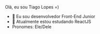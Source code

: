 Olá, eu sou Tiago Lopes =)

- 🔭 Eu sou desenvolvedor Front-End Junior
- 🌱 Atualmente estou estudando ReactJS
- Pronomes: Ele/Dele


  
  
